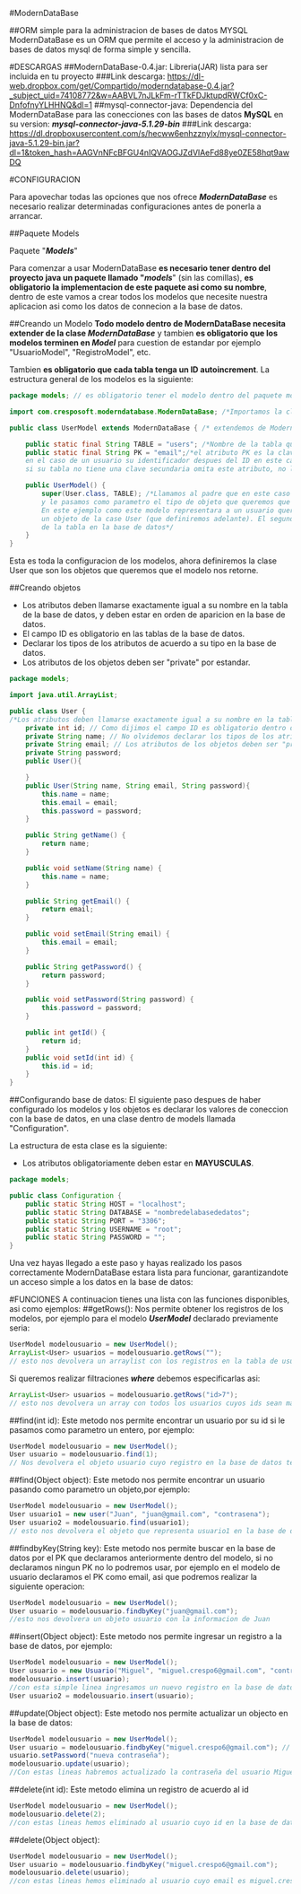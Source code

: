 #ModernDataBase

##ORM simple para la administracion de bases de datos MYSQL
ModernDataBase es un ORM que permite el acceso y la administracion de bases de datos mysql de forma simple y sencilla.

#DESCARGAS
##ModernDataBase-0.4.jar:
Libreria(JAR) lista para ser incluida en tu proyecto
###Link descarga: https://dl-web.dropbox.com/get/Compartido/moderndatabase-0.4.jar?_subject_uid=74108772&w=AABVL7nJLkFm-rTTkFDJktupdRWCf0xC-DnfofnyYLHHNQ&dl=1
##mysql-connector-java:
Dependencia del ModernDataBase para las conecciones con las bases de datos **MySQL** en su version:
***mysql-connector-java-5.1.29-bin***
###Link descarga: https://dl.dropboxusercontent.com/s/hecww6enhzznylx/mysql-connector-java-5.1.29-bin.jar?dl=1&token_hash=AAGVnNFcBFGU4nIQVAOGJZdVlAeFd88ye0ZE58hqt9awDQ


#CONFIGURACION

Para apovechar todas las opciones que nos ofrece ***ModernDataBase*** es necesario realizar determinadas configuraciones antes de ponerla a arrancar.

##Paquete Models

Paquete "***Models***"

Para comenzar a usar ModernDataBase **es necesario tener dentro del proyecto java un paquete llamado "*models***"  (sin las comillas), **es obligatorio la implementacion de este paquete asi como su nombre**, dentro de este vamos a crear todos los modelos que necesite nuestra aplicacion asi como los datos de connecion a la base de datos.

##Creando un Modelo
**Todo modelo dentro de ModernDataBase necesita extender de la clase *ModernDataBase*** y tambien **es obligatorio que los modelos terminen en *Model*** para cuestion de estandar por ejemplo "UsuarioModel", "RegistroModel", etc. 

Tambien **es obligatorio que cada tabla tenga un ID autoincrement**. 
La estructura general de los modelos es la siguiente:

```java
package models; // es obligatorio tener el modelo dentro del paquete models

import com.cresposoft.moderndatabase.ModernDataBase; /*Importamos la clase ModernDataBase*/

public class UserModel extends ModernDataBase { /* extendemos de ModernDataBase*/

    public static final String TABLE = "users"; /*Nombre de la tabla que representara este modelo en la base de datos*/
    public static final String PK = "email";/*el atributo PK es la clave secundaria en la base de datos (la primaria siempre sera ID que a su vez es autoincrement), 
    en el caso de un usuario su identificador despues del ID en este caso sera el campo email dentro de la base de datos,
    si su tabla no tiene una clave secundaria omita este atributo, no lo deje en blanco*/

    public UserModel() {
        super(User.class, TABLE); /*Llamamos al padre que en este caso es ModernDataBase, 
        y le pasamos como parametro el tipo de objeto que queremos que nos devuelva cada vez que realicemos una consulta. 
        En este ejemplo como este modelo representara a un usuario queremos que nos devuelva cada vez que consultemos, 
        un objeto de la case User (que definiremos adelante). El segundo parametro es el atributo que contiene el nombre 
        de la tabla en la base de datos*/
    }
}
```

Esta es toda la configuracion de los modelos, ahora definiremos la clase User que son los objetos que queremos que el modelo nos retorne.

##Creando objetos

 - Los atributos deben llamarse exactamente igual a su nombre en la tabla de la base de datos, y deben estar en orden de aparicion en la base de datos.
 - El campo ID es obligatorio en las tablas de la base de datos.
 - Declarar los tipos de los atributos de acuerdo a su tipo en la base de datos.
 - Los atributos de los objetos deben ser "private" por estandar.
```java
package models;

import java.util.ArrayList;

public class User {
/*Los atributos deben llamarse exactamente igual a su nombre en la tabla de la base de datos, y deben estar en orden de aparicion en la base de datos*/
    private int id; // Como dijimos el campo ID es obligatorio dentro de la base de datos y debe ser el primer campo en la tabla
    private String name; // No olvidemos declarar los tipos de los atributos de acuerdo a su tipo en la base de datos
    private String email; // Los atributos de los objetos deben ser "private" por estandar
    private String password;
    public User(){

    }
    public User(String name, String email, String password){
        this.name = name;
        this.email = email;
        this.password = password;
    }

    public String getName() {
        return name;
    }

    public void setName(String name) {
        this.name = name;
    }

    public String getEmail() {
        return email;
    }

    public void setEmail(String email) {
        this.email = email;
    }

    public String getPassword() {
        return password;
    }

    public void setPassword(String password) {
        this.password = password;
    }

    public int getId() {
        return id;
    }
    public void setId(int id) {
        this.id = id;
    }
}
```

##Configurando base de datos:
El siguiente paso despues de haber configurado los modelos y los objetos es declarar los valores de coneccion con la base de datos, en una clase dentro de models llamada "Configuration".

La estructura de esta clase es la siguiente:

 - Los atributos obligatoriamente deben estar en **MAYUSCULAS**.

```java
package models;

public class Configuration {
    public static String HOST = "localhost";
    public static String DATABASE = "nombredelabasededatos";
    public static String PORT = "3306";
    public static String USERNAME = "root";
    public static String PASSWORD = "";
}
```
Una vez hayas llegado a este paso y hayas realizado los pasos correctamente ModernDataBase estara lista para funcionar, garantizandote un acceso simple a los datos en la base de datos:

#FUNCIONES 
A continuacion tienes una lista con las funciones disponibles, asi como ejemplos:
##getRows():
Nos permite obtener los registros de los modelos, por ejemplo para el modelo ***UserModel*** declarado previamente seria:
```java
UserModel modelousuario = new UserModel();
ArrayList<User> usuarios = modelousuario.getRows(""); 
// esto nos devolvera un arraylist con los registros en la tabla de usuarios
```
Si queremos realizar filtraciones ***where*** debemos especificarlas asi:
```java
ArrayList<User> usuarios = modelousuario.getRows("id>7"); 
// esto nos devolvera un array con todos los usuarios cuyos ids sean mayores a 7
```
##find(int id):
Este metodo nos permite encontrar un usuario por su id si le pasamos como parametro un entero, por ejemplo:
```java
UserModel modelousuario = new UserModel();
User usuario = modelousuario.find(1); 
// Nos devolvera el objeto usuario cuyo registro en la base de datos tenga de id 1
```
##find(Object object):
Este metodo nos permite encontrar un usuario pasando como parametro un objeto,por ejemplo:
```java
UserModel modelousuario = new UserModel();
User usuario1 = new user("Juan", "juan@gmail.com", "contrasena");
User usuario2 = modelousuario.find(usuario1); 
// esto nos devolvera el objeto que representa usuario1 en la base de datos
```
##findbyKey(String key):
Este metodo nos permite buscar en la base de datos por el PK que declaramos anteriormente dentro del modelo, si no declaramos ningun PK no lo podremos usar, por ejemplo en el modelo de usuario declaramos el PK como email, asi que podremos realizar la siguiente operacion:
```java
UserModel modelousuario = new UserModel();
User usuario = modelousuario.findbyKey("juan@gmail.com");
//esto nos devolvera un objeto usuario con la informacion de Juan 
```
##insert(Object object):
Este metodo nos permite ingresar un registro a la base de datos, por ejemplo:
```java
UserModel modelousuario = new UserModel();
User usuario = new Usuario("Miguel", "miguel.crespo6@gmail.com", "contrasena de miguel");
modelousuario.insert(usuario);
//con esta simple linea ingresamos un nuevo registro en la base de datos esta funcion si lo queremos tambien nos retornara un objeto de tipo User que referenciara al objeto en la base de datos:
User usuario2 = modelousuario.insert(usuario); 
```
##update(Object object):
Este metodo nos permite actualizar un objecto en la base de datos:
```java
UserModel modelousuario = new UserModel();
User usuario = modelousuario.findbyKey("miguel.crespo6@gmail.com"); // obtenemos el objeto de la base de datos
usuario.setPassword("nueva contraseña");
modelousuario.update(usuario);
//Con estas lineas habremos actualizado la contraseña del usuario Miguel en la base de datos.
```
##delete(int id):
Este metodo elimina un registro de acuerdo al id
```java
UserModel modelousuario = new UserModel();
modelousuario.delete(2);
//con estas lineas hemos eliminado al usuario cuyo id en la base de datos es 2
```
##delete(Object object):
```java
UserModel modelousuario = new UserModel();
User usuario = modelousuario.findbyKey("miguel.crespo6@gmail.com");
modelousuario.delete(usuario);
//con estas lineas hemos eliminado al usuario cuyo email es miguel.crespo6@gmail.com.
```







